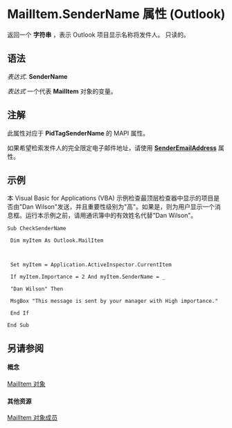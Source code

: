 
# MailItem.SenderName 属性 (Outlook)

返回一个 **字符串** ，表示 Outlook 项目显示名称将发件人。 只读的。


## 语法

 _表达式_. **SenderName**

 _表达式_ 一个代表 **MailItem** 对象的变量。


## 注解

此属性对应于 **PidTagSenderName** 的 MAPI 属性。

如果希望检索发件人的完全限定电子邮件地址，请使用  **[SenderEmailAddress](a157894c-adf2-1cef-ec7c-8516dbef2b7f.md)** 属性。


## 示例

本 Visual Basic for Applications (VBA) 示例检查最顶层检查器中显示的项目是否由"Dan Wilson"发送，并且重要性级别为"高"。如果是，则为用户显示一个消息框。运行本示例之前，请用通讯簿中的有效姓名代替"Dan Wilson"。


```
Sub CheckSenderName 
 
 Dim myItem As Outlook.MailItem 
 
 
 
 Set myItem = Application.ActiveInspector.CurrentItem 
 
 If myItem.Importance = 2 And myItem.SenderName = _ 
 
 "Dan Wilson" Then 
 
 MsgBox "This message is sent by your manager with High importance." 
 
 End If 
 
End Sub
```


## 另请参阅


#### 概念


[MailItem 对象](14197346-05d2-0250-fa4c-4a6b07daf25f.md)
#### 其他资源


[MailItem 对象成员](1094d7df-ee80-a4b0-5a21-db2979506e6b.md)